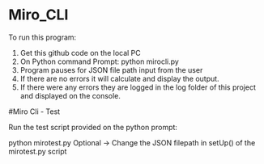 # Miro_CLI

To run this program:
1. Get this github code on the local PC
2. On Python command Prompt: python mirocli.py 
3. Program pauses for JSON file path input from the user
4. If there are no errors it will calculate and display the output.
5. If there were any errors they are logged in the log folder of this project and displayed on the console.

#Miro Cli - Test

Run the test script provided on the python prompt:

python mirotest.py
Optional -> Change the JSON filepath in setUp() of the mirotest.py script
